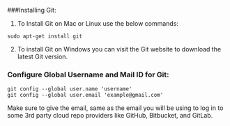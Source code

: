 ###Installing Git: 

1. To Install Git on Mac or Linux use the below commands:

```
sudo apt-get install git
```

2. To install Git on Windows you can visit the Git website to download the latest Git version.

### Configure Global Username and Mail ID for Git:

```
git config --global user.name 'username'
git config --global user.email 'example@gmail.com'
```
Make sure to give the email, same as the email you will be using to log in to some 3rd party cloud repo providers like GitHub, Bitbucket, and GitLab.
